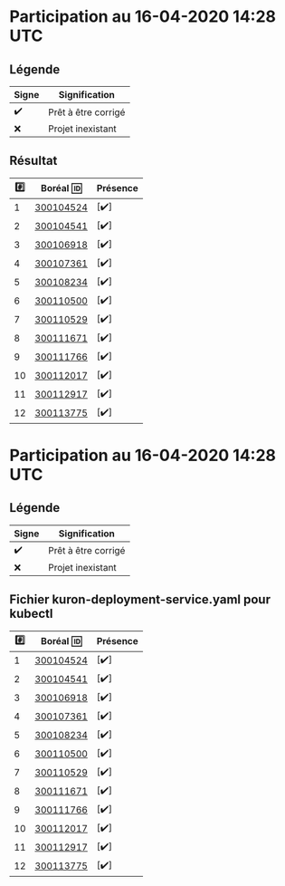# Participation au 16-04-2020 14:28 UTC
 
## Légende
 
| Signe              | Signification                 |
|--------------------|-------------------------------|
| :heavy_check_mark: | Prêt à être corrigé           |
| :x:                | Projet inexistant             |
 
## Résultat
 
|:hash:| Boréal :id:                | Présence         |
|------|----------------------------|------------------|
| 1 | [300104524](../300104524/README.md) | [:heavy_check_mark:] |
| 2 | [300104541](../300104541/README.md) | [:heavy_check_mark:] |
| 3 | [300106918](../300106918/README.md) | [:heavy_check_mark:] |
| 4 | [300107361](../300107361/README.md) | [:heavy_check_mark:] |
| 5 | [300108234](../300108234/README.md) | [:heavy_check_mark:] |
| 6 | [300110500](../300110500/README.md) | [:heavy_check_mark:] |
| 7 | [300110529](../300110529/README.md) | [:heavy_check_mark:] |
| 8 | [300111671](../300111671/README.md) | [:heavy_check_mark:] |
| 9 | [300111766](../300111766/README.md) | [:heavy_check_mark:] |
| 10 | [300112017](../300112017/README.md) | [:heavy_check_mark:] |
| 11 | [300112917](../300112917/README.md) | [:heavy_check_mark:] |
| 12 | [300113775](../300113775/README.md) | [:heavy_check_mark:] |
 
# Participation au 16-04-2020 14:28 UTC
 
## Légende
 
| Signe              | Signification                 |
|--------------------|-------------------------------|
| :heavy_check_mark: | Prêt à être corrigé           |
| :x:                | Projet inexistant             |
 
## Fichier kuron-deployment-service.yaml pour kubectl
 
|:hash:| Boréal :id:                | Présence         |
|------|----------------------------|------------------|
| 1 | [300104524](../300104524/kuron-deployment-service.yaml) | [:heavy_check_mark:] |
| 2 | [300104541](../300104541/kuron-deployment-service.yaml) | [:heavy_check_mark:] |
| 3 | [300106918](../300106918/kuron-deployment-service.yaml) | [:heavy_check_mark:] |
| 4 | [300107361](../300107361/kuron-deployment-service.yaml) | [:heavy_check_mark:] |
| 5 | [300108234](../300108234/kuron-deployment-service.yaml) | [:heavy_check_mark:] |
| 6 | [300110500](../300110500/kuron-deployment-service.yaml) | [:heavy_check_mark:] |
| 7 | [300110529](../300110529/kuron-deployment-service.yaml) | [:heavy_check_mark:] |
| 8 | [300111671](../300111671/kuron-deployment-service.yaml) | [:heavy_check_mark:] |
| 9 | [300111766](../300111766/kuron-deployment-service.yaml) | [:heavy_check_mark:] |
| 10 | [300112017](../300112017/kuron-deployment-service.yaml) | [:heavy_check_mark:] |
| 11 | [300112917](../300112917/kuron-deployment-service.yaml) | [:heavy_check_mark:] |
| 12 | [300113775](../300113775/kuron-deployment-service.yaml) | [:heavy_check_mark:] |
